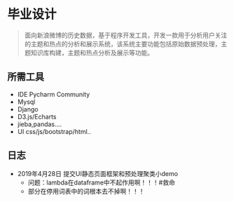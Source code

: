 # 毕业设计

> 面向新浪微博的历史数据，基于程序开发工具，开发一款用于分析用户关注的主题和热点的分析和展示系统，该系统主要功能包括原始数据预处理，主题知识库构建，主题和热点分析及展示等功能。

## 所需工具

+ IDE Pycharm Community
+ Mysql
+ Django
+ D3.js/Echarts
+ jieba,pandas....
+ UI css/js/bootstrap/html..

## 日志

+ 2019年4月28日 提交UI静态页面框架和预处理聚类小demo
  + 问题：lambda在dataframe中不起作用啊！！！#救命
  + 部分在停用词表中的词根本去不掉啊！！！

